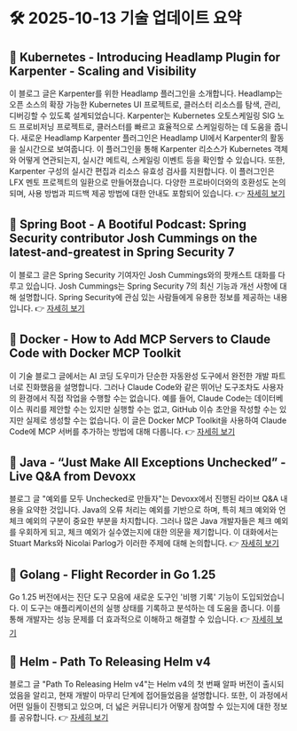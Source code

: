 # 🛠️ 2025-10-13 기술 업데이트 요약

## 🔹 Kubernetes - Introducing Headlamp Plugin for Karpenter - Scaling and Visibility
이 블로그 글은 Karpenter를 위한 Headlamp 플러그인을 소개합니다. Headlamp는 오픈 소스의 확장 가능한 Kubernetes UI 프로젝트로, 클러스터 리소스를 탐색, 관리, 디버깅할 수 있도록 설계되었습니다. Karpenter는 Kubernetes 오토스케일링 SIG 노드 프로비저닝 프로젝트로, 클러스터를 빠르고 효율적으로 스케일링하는 데 도움을 줍니다. 새로운 Headlamp Karpenter 플러그인은 Headlamp UI에서 Karpenter의 활동을 실시간으로 보여줍니다. 이 플러그인을 통해 Karpenter 리소스가 Kubernetes 객체와 어떻게 연관되는지, 실시간 메트릭, 스케일링 이벤트 등을 확인할 수 있습니다. 또한, Karpenter 구성의 실시간 편집과 리소스 유효성 검사를 지원합니다. 이 플러그인은 LFX 멘토 프로젝트의 일환으로 만들어졌습니다. 다양한 프로바이더와의 호환성도 논의되며, 사용 방법과 피드백 제공 방법에 대한 안내도 포함되어 있습니다.
👉 [자세히 보기](https://kubernetes.io/blog/2025/10/06/introducing-headlamp-plugin-for-karpenter/)

## 🔹 Spring Boot - A Bootiful Podcast: Spring Security contributor Josh Cummings on the latest-and-greatest in Spring Security 7
이 블로그 글은 Spring Security 기여자인 Josh Cummings와의 팟캐스트 대화를 다루고 있습니다. Josh Cummings는 Spring Security 7의 최신 기능과 개선 사항에 대해 설명합니다. Spring Security에 관심 있는 사람들에게 유용한 정보를 제공하는 내용입니다.
👉 [자세히 보기](https://spring.io/blog/2025/10/09/a-bootiful-podcast-josh-cummings)

## 🔹 Docker - How to Add MCP Servers to Claude Code with Docker MCP Toolkit
이 기술 블로그 글에서는 AI 코딩 도우미가 단순한 자동완성 도구에서 완전한 개발 파트너로 진화했음을 설명합니다. 그러나 Claude Code와 같은 뛰어난 도구조차도 사용자의 환경에서 직접 작업을 수행할 수는 없습니다. 예를 들어, Claude Code는 데이터베이스 쿼리를 제안할 수는 있지만 실행할 수는 없고, GitHub 이슈 초안을 작성할 수는 있지만 실제로 생성할 수는 없습니다. 이 글은 Docker MCP Toolkit을 사용하여 Claude Code에 MCP 서버를 추가하는 방법에 대해 다룹니다.
👉 [자세히 보기](https://www.docker.com/blog/add-mcp-servers-to-claude-code-with-mcp-toolkit/)

## 🔹 Java - “Just Make All Exceptions Unchecked” - Live Q&amp;A from Devoxx
블로그 글 "예외를 모두 Unchecked로 만들자"는 Devoxx에서 진행된 라이브 Q&A 내용을 요약한 것입니다. Java의 오류 처리는 예외를 기반으로 하며, 특히 체크 예외와 언체크 예외의 구분이 중요한 부분을 차지합니다. 그러나 많은 Java 개발자들은 체크 예외를 우회하게 되고, 체크 예외가 실수였는지에 대한 의문을 제기합니다. 이 대화에서는 Stuart Marks와 Nicolai Parlog가 이러한 주제에 대해 논의합니다.
👉 [자세히 보기](https://inside.java/2025/10/09/devoxxstream/)

## 🔹 Golang - Flight Recorder in Go 1.25
Go 1.25 버전에서는 진단 도구 모음에 새로운 도구인 '비행 기록' 기능이 도입되었습니다. 이 도구는 애플리케이션의 실행 상태를 기록하고 분석하는 데 도움을 줍니다. 이를 통해 개발자는 성능 문제를 더 효과적으로 이해하고 해결할 수 있습니다.
👉 [자세히 보기](https://go.dev/blog/flight-recorder)

## 🔹 Helm - Path To Releasing Helm v4
블로그 글 "Path To Releasing Helm v4"는 Helm v4의 첫 번째 알파 버전이 출시되었음을 알리고, 현재 개발이 마무리 단계에 접어들었음을 설명합니다. 또한, 이 과정에서 어떤 일들이 진행되고 있으며, 더 넓은 커뮤니티가 어떻게 참여할 수 있는지에 대한 정보를 공유합니다.
👉 [자세히 보기](https://helm.sh/blog/path-to-helm-v4/)

